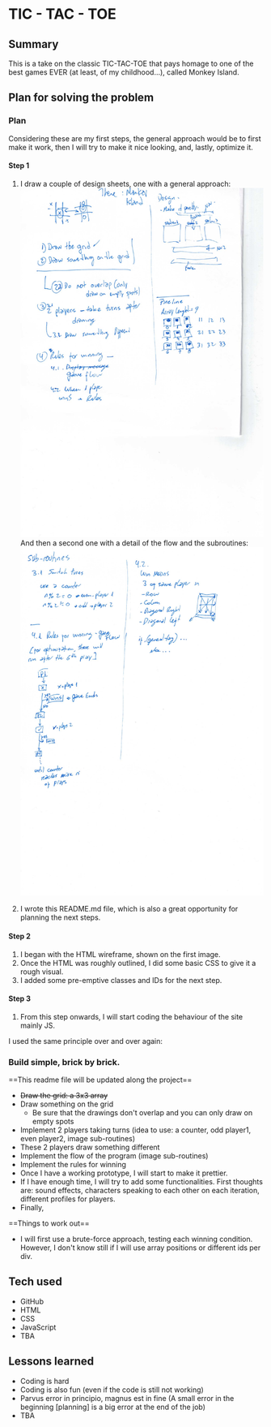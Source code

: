 # TIC - TAC - TOE

## Summary

This is a take on the classic TIC-TAC-TOE that pays homage to one of the best games EVER (at least, of my childhood...), called
Monkey Island.

## Plan for solving the problem

### Plan

Considering these are my first steps, the general approach would be to first make it work, then I will try to make it nice looking, and, lastly, optimize it.

#### Step 1

1. I draw a couple of design sheets, one with a general approach:
   ![general plan](./images/general-plan.jpg)
   And then a second one with a detail of the flow and the subroutines:
   ![flow and subroutines](./images/sub-routines.jpg)

2. I wrote this README.md file, which is also a great opportunity for planning the next steps.

#### Step 2

1. I began with the HTML wireframe, shown on the first image.
2. Once the HTML was roughly outlined, I did some basic CSS to give it a rough visual.
3. I added some pre-emptive classes and IDs for the next step.

#### Step 3

1. From this step onwards, I will start coding the behaviour of the site mainly JS.

I used the same principle over and over again:

### Build simple, brick by brick.

==This readme file will be updated along the project==

- ~~Draw the grid: a 3x3 array~~
- Draw something on the grid
  - Be sure that the drawings don't overlap and you can only draw on empty spots
- Implement 2 players taking turns (idea to use: a counter, odd player1, even player2, image sub-routines)
- These 2 players draw something different
- Implement the flow of the program (image sub-routines)
- Implement the rules for winning
- Once I have a working prototype, I will start to make it prettier.
- If I have enough time, I will try to add some functionalities. First thoughts are: sound effects, characters speaking to each other on each iteration, different profiles for players.
- Finally,

==Things to work out==

- I will first use a brute-force approach, testing each winning condition. However, I don't know still if I will use array positions or different ids per div.

## Tech used

- GitHub
- HTML
- CSS
- JavaScript
- TBA

## Lessons learned

- Coding is hard
- Coding is also fun (even if the code is still not working)
- Parvus error in principio, magnus est in fine (A small error in the beginning [planning] is a big error at the end of the job)
- TBA
